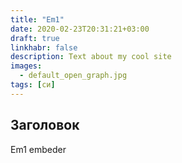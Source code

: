 ```yaml
---
title: "Em1"  
date: 2020-02-23T20:31:21+03:00  
draft: true
linkhabr: false  
description: Text about my cool site
images:
  - default_open_graph.jpg
tags: [си]  
---  
```

## Заголовок 
Em1  embeder